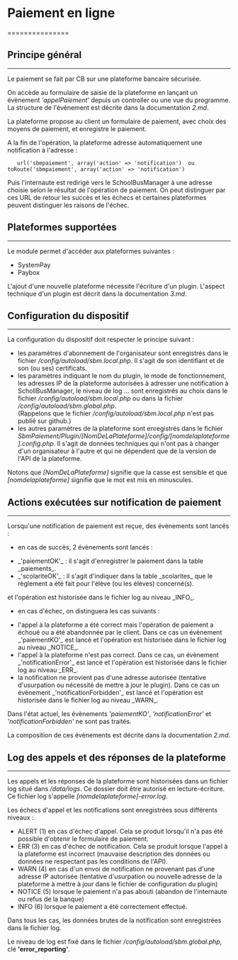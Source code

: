 # Paiement en ligne
===============

## Principe général
---------------

Le paiement se fait par CB sur une plateforme bancaire sécurisée. 

On accède au formulaire de saisie de la plateforme en lançant un évènement _'appelPaiement'_ depuis un controller ou une vue du programme. La structure de l'évènement est décrite dans la documentation _2.md_.

La plateforme propose au client un formulaire de paiement, avec choix des moyens de paiement, et enregistre le paiement.

A la fin de l'opération, la plateforme adresse automatiquement une notification à l'adresse :
   
       url('sbmpaiement', array('action' => 'notification')  ou  toRoute('sbmpaiement', array('action' => 'notification')

Puis l'internaute est redirigé vers le SchoolBusManager à une adresse choisie selon le résultat de l'opération de paiement. On peut distinguer par ces URL de retour les succès et les échecs et certaines plateformes peuvent distinguer les raisons de l'échec.

## Plateformes supportées
---------------

Le module permet d'accéder aux plateformes suivantes :

* SystemPay
* Paybox

L'ajout d'une nouvelle plateforme nécessite l'écriture d'un plugin. L'aspect technique d'un plugin est décrit dans la documentation _3.md_.

## Configuration du dispositif
---------------

La configuration du dispositif doit respecter le principe suivant :

* les paramètres d'abonnement de l'organisateur sont enregistrés dans le fichier _/config/autoload/sbm.local.php_. Il s'agit de son identifiant et de son (ou ses) certificats.
* les paramètres indiquant le nom du plugin, le mode de fonctionnement, les adresses IP de la plateforme autorisées à adresser une notification à SchollBusManager, le niveau de log ... sont enregistrés au choix dans le fichier _/config/autoload/sbm.local.php_ ou dans la fichier _/config/autoload/sbm.global.php_.  
(Rappelons que le fichier _/config/autoload/sbm.local.php_ n'est pas publié sur github.)
* les autres paramètres de la plateforme sont enregistrés dans le fichier _SbmPaiement/Plugin/[NomDeLaPlateforme]/config/[nomdelaplateforme].config.php_. Il s'agit de données techniques qui n'ont pas à changer d'un organisateur à l'autre et qui ne dépendent que de la version de l'API de la plateforme.

Notons que _[NomDeLaPlateforme]_ signifie que la casse est sensible et que _[nomdelaplateforme]_ signifie que le mot est mis en minuscules.

## Actions exécutées sur notification de paiement
---------------

Lorsqu'une notification de paiement est reçue, des évènements sont lancés :

* en cas de succès, 2 évènements sont lancés :
<ul>
	<li>_'paiementOK'_ : il s'agit d'enregistrer le paiement dans la table _paiements_.
	<li>_'scolariteOK'_ : il s'agit d'indiquer dans la table _scolarites_ que le règlement a été fait pour l'élève (ou les élèves) concerné(s).
</ul>
et l'opération est historisée dans le fichier log au niveau _INFO_.

* en cas d'échec, on distinguera les cas suivants : 
<ul><li>l'appel à la plateforme a été correct mais l'opération de paiement a échoué ou a été abandonnée par le client. Dans ce cas un évènement _'paiementKO'_ est lancé et l'opération est historisée dans le fichier log au niveau _NOTICE_.
    <li>l'appel à la plateforme n'est pas correct. Dans ce cas, un évènement _'notificationError'_ est lancé et l'opération est historisée dans le fichier log au niveau _ERR_.
    <li>la notification ne provient pas d'une adresse autorisée (tentative d'usurpation ou nécessité de mettre à jour le plugin). Dans ce cas un évènement _'notificationForbidden'_ est lancé et l'opération est historisée dans le fichier log au niveau _WARN_.
</ul>

Dans l'état actuel, les évènements _'paiementKO'_, _'notificationError'_ et _'notificationForbidden'_ ne sont pas traités.

La composition de ces évènements est décrite dans la documentation _2.md_.

## Log des appels et des réponses de la plateforme
---------------

Les appels et les réponses de la plateforme sont historisées dans un fichier log situé dans _/data/logs_. Ce dossier doit être autorisé en lecture-écriture.
Ce fichier log s'appelle _[nomdelaplateforme]-error.log_.

Les échecs d'appel et les notifications sont enregistrées sous différents niveaux :

* ALERT (1) en cas d'échec d'appel. Cela se produit lorsqu'il n'a pas été possible d'obtenir le formulaire de paiement.
* ERR (3) en cas d'échec de notification. Cela se produit lorsque l'appel à la plateforme est incorrect (mauvaise description des données ou données ne respectant pas les conditions de l'API).
* WARN (4) en cas d'un envoi de notification ne provenant pas d'une adresse IP autorisée (tentative d'usurpation ou nouvelle adresse de la plateforme à mettre à jour dans le fichier de configuration du plugin)
* NOTICE (5) lorsque le paiement n'a pas abouti (abandon de l'internaute ou refus de la banque)
* INFO (6) lorsque le paiement a été correctement effectué.

Dans tous les cas, les données brutes de la notification sont enregistrées dans le fichier log.

Le niveau de log est fixé dans le fichier _/config/autoload/sbm.global.php_, clé **'error_reporting'**. 



